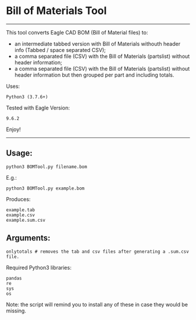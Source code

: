 # Bill of Materials Tool
---------------------------

This tool converts Eagle CAD BOM (Bill of Material files) to:
- an intermediate tabbed version with Bill of Materials withouth header info (Tabbed / space separated CSV);
- a comma separated file (CSV) with the Bill of Materials (partslist) without header information;
- a comma separated file (CSV) with the Bill of Materials (partslist) without header information but then grouped per part and including totals.

Uses: 

    Python3 (3.7.6+)
    
Tested with Eagle Version:

    9.6.2

Enjoy!

---------------------------

## Usage:

    python3 BOMTool.py filename.bom


E.g.:

    python3 BOMTool.py example.bom
    
Produces:

    example.tab
    example.csv
    example.sum.csv
    
    
## Arguments:

    onlytotals # removes the tab and csv files after generating a .sum.csv file.


Required Python3 libraries:

    pandas
    re
    sys
    os

Note: the script will remind you to install any of these in case they would be missing.
